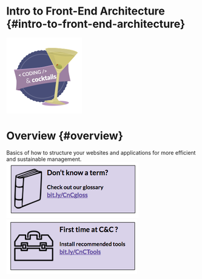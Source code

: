 # Intro to Front-End Architecture {#intro-to-front-end-architecture}

![codingcocktailsbadge-200.png](/images/image08.png)
# Overview {#overview}

Basics of how to structure your websites and applications for more efficient and sustainable management.
[![](images/1.png)](http://bit.ly/CnCgloss)   [![](images/2.png)](http://bit.ly/CnCTools)